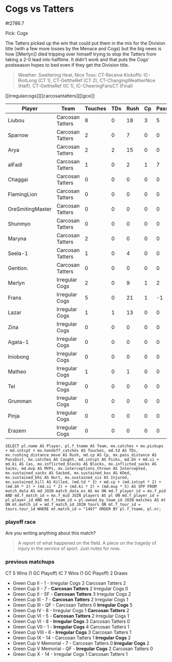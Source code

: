 # Cogs vs Tatters

#t2786.7

Pick: Cogs

The Tatters picked up the win that could put them in the mix for the Division title (with a few more losses by the Menace and Cogs) but the big news is how [[Merlyn]] died tripping over himself trying to stop the Tatters from taking a 2-0 lead into halftime. It didn't work and that puts the Cogs' postseason hopes to bed even if they get the Division title.

> Weather: Sweltering Heat, Nice
> Toss: CT-Receive
> Kickoffs: IC-RiotLong (CT 1), CT-GettheRef (CT 2), CT-ChangingWeatherNice (Half), CT-GettheRef (IC 1), IC-CheeringFansCT (Final)

[[irregularcogs]][[carcosantatters]][[gcxi]]



| Player    | Team            | Touches | TDs  | Rush | Cp   | PassDist | Caught | Picks | Cas  | Blocks | Sacks | MVPs | Intercepted | Sacked | KOed | Hurt | Injured | Killed | SPP  |
|-----------|-----------------|---------|------|------|------|----------|--------|-------|------|--------|-------|------|-------------|--------|------|------|---------|--------|------|
| Liubou           | Carcosan Tatters |       8 |    0 |   18 |    3 |        5 |      0 |     0 |    0 |      0 |     0 |    0 |           0 |      0 |    0 |    0 |       0 |      0 |    3 |
| Sparrow          | Carcosan Tatters |       2 |    0 |    7 |    0 |        0 |      1 |     0 |    0 |      3 |     0 |    0 |           2 |      0 |    0 |    0 |       0 |      0 |    0 |
| Arya             | Carcosan Tatters |       2 |    2 |   15 |    0 |        0 |      2 |     0 |    0 |      2 |     0 |    0 |           0 |      0 |    0 |    0 |       0 |      0 |    6 |
| alFadl           | Carcosan Tatters |       1 |    0 |    2 |    1 |        7 |      0 |     0 |    0 |      4 |     0 |    0 |           0 |      0 |    1 |    0 |       0 |      0 |    1 |
| Chaggai          | Carcosan Tatters |       0 |    0 |    0 |    0 |        0 |      0 |     0 |    0 |      3 |     0 |    0 |           0 |      0 |    0 |    0 |       0 |      0 |    0 |
| FlamingLion      | Carcosan Tatters |       0 |    0 |    0 |    0 |        0 |      0 |     0 |    0 |      4 |     0 |    0 |           0 |      0 |    0 |    0 |       0 |      0 |    0 |
| OreSmitingMaster | Carcosan Tatters |       0 |    0 |    0 |    0 |        0 |      0 |     0 |    0 |      5 |     0 |    0 |           0 |      0 |    0 |    0 |       0 |      0 |    0 |
| Shunmyo          | Carcosan Tatters |       0 |    0 |    0 |    0 |        0 |      0 |     0 |    0 |      5 |     0 |    0 |           0 |      0 |    0 |    0 |       0 |      0 |    0 |
| Maryna           | Carcosan Tatters |       2 |    0 |    0 |    0 |        0 |      0 |     0 |    0 |      0 |     0 |    0 |           0 |      0 |    0 |    0 |       0 |      0 |    0 |
| Seela-1          | Carcosan Tatters |       1 |    0 |    4 |    0 |        0 |      1 |     0 |    0 |      2 |     0 |    1 |           0 |      1 |    0 |    0 |       0 |      0 |    5 |
| Gention.         | Carcosan Tatters |       0 |    0 |    0 |    0 |        0 |      0 |     0 |    1 |      5 |     0 |    0 |           0 |      0 |    0 |    0 |       0 |      0 |    2 |
| Merlyn           | Irregular Cogs   |       2 |    0 |    9 |    1 |        2 |      0 |     0 |    0 |      1 |     0 |    0 |           0 |      0 |    0 |    0 |       0 |      1 |    1 |
| Frans            | Irregular Cogs   |       5 |    0 |   21 |    1 |       -1 |      1 |     2 |    0 |      1 |     0 |    0 |           0 |      0 |    0 |    0 |       0 |      0 |    5 |
| Lazar            | Irregular Cogs   |       1 |    1 |   13 |    0 |        0 |      1 |     0 |    0 |      1 |     0 |    0 |           0 |      0 |    0 |    0 |       0 |      0 |    3 |
| Zina             | Irregular Cogs   |       0 |    0 |    0 |    0 |        0 |      0 |     0 |    0 |      4 |     0 |    0 |           0 |      0 |    0 |    0 |       0 |      0 |    0 |
| Agata-1          | Irregular Cogs   |       0 |    0 |    0 |    0 |        0 |      0 |     0 |    0 |      1 |     0 |    0 |           0 |      0 |    0 |    0 |       0 |      0 |    0 |
| Iniobong         | Irregular Cogs   |       0 |    0 |    0 |    0 |        0 |      0 |     0 |    0 |      3 |     0 |    0 |           0 |      0 |    1 |    0 |       0 |      0 |    0 |
| Matheo           | Irregular Cogs   |       1 |    0 |    1 |    0 |        0 |      0 |     0 |    0 |      0 |     0 |    0 |           0 |      0 |    0 |    0 |       0 |      0 |    0 |
| Tel              | Irregular Cogs   |       0 |    0 |    0 |    0 |        0 |      0 |     0 |    0 |      2 |     0 |    0 |           0 |      0 |    0 |    0 |       0 |      0 |    0 |
| Grumman          | Irregular Cogs   |       0 |    0 |    0 |    0 |        0 |      0 |     0 |    0 |      4 |     0 |    0 |           0 |      0 |    0 |    0 |       0 |      0 |    0 |
| Pinja            | Irregular Cogs   |       0 |    0 |    0 |    0 |        0 |      0 |     0 |    0 |      4 |     0 |    0 |           0 |      0 |    1 |    1 |       0 |      0 |    0 |
| Erazem           | Irregular Cogs   |       0 |    0 |    0 |    0 |        0 |      0 |     0 |    0 |      3 |     1 |    1 |           0 |      0 |    0 |    0 |       1 |      0 |    5 |


```
SELECT pl.name AS Player, pl.f_tname AS Team, mx.catches + mx.pickups + md.intcpt + mx.handoff_catches AS Touches, md.td AS TDs, mx.rushing_distance_move AS Rush, md.cp AS Cp,	mx.pass_distance AS PassDist, mx.catches AS Caught, md.intcpt AS Picks, md.bh + md.si + md.ki AS Cas, mx.inflicted_blocks AS Blocks, mx.inflicted_sacks AS Sacks, md.mvp AS MVPs, mx.interceptions_thrown AS Intercepted, mx.sustained_sacks AS Sacked, mx.sustained_kos AS KOed, mx.sustained_bhs AS Hurt, mx.sustained_sis AS Injured, mx.sustained_kill AS Killed, (md.td * 3) + md.cp + (md.intcpt * 2) + (md.bh * 2) + (md.si * 2) + (md.ki * 2) + (md.mvp * 5) AS SPP FROM match_data AS md JOIN match_data_es AS mx ON md.f_player_id = mx.f_pid AND md.f_match_id = mx.f_mid JOIN players AS pl ON md.f_player_id = pl.player_id AND md.f_team_id = pl.owned_by_team_id JOIN matches AS mt ON mt.match_id = md.f_match_id JOIN tours ON mt.f_tour_id = tours.tour_id WHERE mt.match_id = "1497" ORDER BY pl.f_tname, pl.nr;
```

### playoff race



Are you writing anything about this match?

> A report of what happened on the field.
> A piece on the tragedy of injury in the service of sport.
> Just notes for now.

### previous matchups

CT 5 Wins (1 GC Playoff)
IC 7 Wins (1 GC Playoff)
2 Draws

* Green Cup II - 1 - Irregular Cogs 2 Carcosan Tatters 2
* Green Cup II - 7 - **Carcosan Tatters** 2 Irregular Cogs 0
* Green Cup II - SF - **Carcosan Tatters** 3 Irregular Cogs 2
* Green Cup III - 7 - **Carcosan Tatters** 2 Irregular Cogs 1
* Green Cup III - QF - Carcosan Tatters 0 **Irregular Cogs** 5
* Green Cup IV - 8 - Irregular Cogs 1 **Carcosan Tatters** 2
* Green Cup VI - 5 - **Carcosan Tatters** 2 Irregular Cogs 1
* Green Cup VI - 8 - **Irregular Cogs** 3 Carcosan Tatters 0
* Green Cup VII - 1 - **Irregular Cogs** 4 Carcosan Tatters 1
* Green Cup VIII - 6 - **Irregular Cogs** 3 Carcosan Tatters 1
* Green Cup IX - 14 - Carcosan Tatters 1 **Irregular Cogs** 2
* Green Cup V Memorial - 7 - Carcosan Tatters 0 **Irregular Cogs** 2
* Green Cup V Memorial - QF - **Irregular Cogs** 2 Carcosan Tatters 0
* Green Cup X - 14 - Irregular Cogs 1 Carcosan Tatters 1